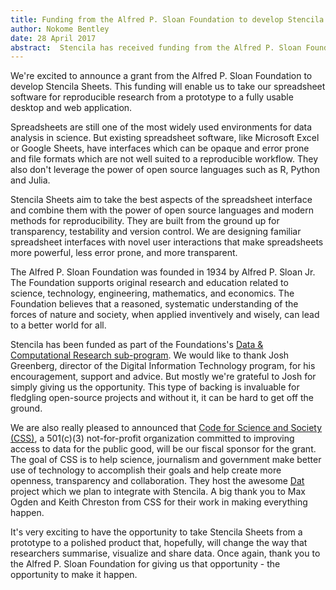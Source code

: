 ```yaml
---
title: Funding from the Alfred P. Sloan Foundation to develop Stencila Sheets
author: Nokome Bentley
date: 28 April 2017
abstract:  Stencila has received funding from the Alfred P. Sloan Foundation to develop Stencila Sheets as an open and reproducible alternative to existing spreadsheet software in research.
---
```


We're excited to announce a grant from the Alfred P. Sloan Foundation to develop Stencila Sheets. This funding will enable us to take our spreadsheet software for reproducible research from a prototype to a fully usable desktop and web application. 

Spreadsheets are still one of the most widely used environments for data analysis in science. But existing spreadsheet software, like Microsoft Excel or Google Sheets, have interfaces which can be opaque and error prone and file formats which are not well suited to a reproducible workflow. They also don't leverage the power of open source languages such as R, Python and Julia.

Stencila Sheets aim to take the best aspects of the spreadsheet interface and combine them with the power of open source languages and modern methods for reproducibility. They are built from the ground up for transparency, testability and version control. We are designing familiar spreadsheet interfaces with novel user interactions that make spreadsheets more powerful, less error prone, and more transparent.

The Alfred P. Sloan Foundation was founded in 1934 by Alfred P. Sloan Jr. The Foundation supports original research and education related to science, technology, engineering, mathematics, and economics.  The Foundation believes that a reasoned, systematic understanding of the forces of nature and society, when applied inventively and wisely, can lead to a better world for all.

Stencila has been funded as part of the Foundations's [Data & Computational Research sub-program](https://sloan.org/programs/digital-technology/data-and-computational-research). We would like to thank Josh Greenberg, director of the Digital Information Technology program, for his encouragement, support and advice. But mostly we're grateful to Josh for simply giving us the opportunity. This type of backing is invaluable for fledgling open-source projects and without it, it can be hard to get off the ground.

We are also really pleased to announced that [Code for Science and Society (CSS)](https://codeforscience.org/), a 501(c)(3) not-for-profit organization committed to improving access to data for the public good, will be our fiscal sponsor for the grant. The goal of CSS is to help science, journalism and government make better use of technology to accomplish their goals and help create more openness, transparency and collaboration. They host the awesome [Dat](https://datproject.org/) project which we plan to integrate with Stencila. A big thank you to Max Ogden and Keith Chreston from CSS for their work in making everything happen.

It's very exciting to have the opportunity to take Stencila Sheets from a prototype to a polished product that, hopefully, will change the way that researchers summarise, visualize and share data. Once again, thank you to the Alfred P. Sloan Foundation for giving us that opportunity - the opportunity to make it happen.
